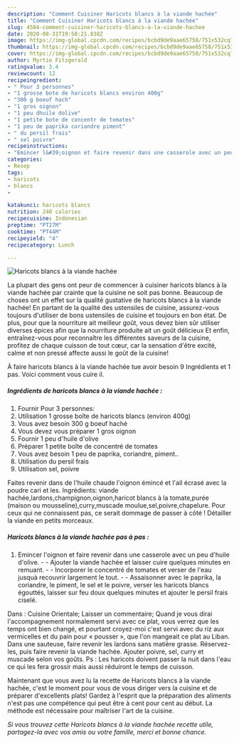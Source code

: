 ```yaml
---
description: "Comment Cuisiner Haricots blancs à la viande hachée"
title: "Comment Cuisiner Haricots blancs à la viande hachée"
slug: 4584-comment-cuisiner-haricots-blancs-a-la-viande-hachee
date: 2020-08-31T19:50:21.838Z
image: https://img-global.cpcdn.com/recipes/bcbd9de9aae65758/751x532cq70/haricots-blancs-a-la-viande-hachee-photo-principale-de-la-recette.jpg
thumbnail: https://img-global.cpcdn.com/recipes/bcbd9de9aae65758/751x532cq70/haricots-blancs-a-la-viande-hachee-photo-principale-de-la-recette.jpg
cover: https://img-global.cpcdn.com/recipes/bcbd9de9aae65758/751x532cq70/haricots-blancs-a-la-viande-hachee-photo-principale-de-la-recette.jpg
author: Myrtie Fitzgerald
ratingvalue: 3.4
reviewcount: 12
recipeingredient:
- " Pour 3 personnes"
- "1 grosse bote de haricots blancs environ 400g"
- "300 g boeuf hach"
- "1 gros oignon"
- "1 peu dhuile dolive"
- "1 petite bote de concentr de tomates"
- "1 peu de paprika coriandre piment"
- " du persil frais"
- " sel poivre"
recipeinstructions:
- "Emincer l&#39;oignon et faire revenir dans une casserole avec un peu d&#39;huile d&#39;olive.   Ajouter la viande hachée et laisser cuire quelques minutes en remuant.   Incorporer le concentré de tomates et verser de l&#39;eau jusquà recouvrir largement le tout.  Assaisonner avec le paprika, la coriandre, le piment, le sel et le poivre, verser les haricots blancs égouttés, laisser sur feu doux quelques minutes et ajouter le persil frais ciselé."
categories:
- Resep
tags:
- haricots
- blancs
- 

katakunci: haricots blancs  
nutrition: 240 calories
recipecuisine: Indonesian
preptime: "PT27M"
cooktime: "PT44M"
recipeyield: "4"
recipecategory: Lunch

---
```



![Haricots blancs à la viande hachée](https://img-global.cpcdn.com/recipes/bcbd9de9aae65758/751x532cq70/haricots-blancs-a-la-viande-hachee-photo-principale-de-la-recette.jpg)

La plupart des gens ont peur de commencer à cuisiner haricots blancs à la viande hachée par crainte que la cuisine ne soit pas bonne. Beaucoup de choses ont un effet sur la qualité gustative de haricots blancs à la viande hachée! En partant de la qualité des ustensiles de cuisine, assurez-vous toujours d'utiliser de bons ustensiles de cuisine et toujours en bon état. De plus, pour que la nourriture ait meilleur goût, vous devez bien sûr utiliser diverses épices afin que la nourriture produite ait un goût délicieux Et enfin, entraînez-vous pour reconnaître les différentes saveurs de la cuisine, profitez de chaque cuisson de tout cœur, car la sensation d'être excité, calme et non pressé affecte aussi le goût de la cuisine!

<!--inarticleads1-->

À faire haricots blancs à la viande hachée tue avoir besoin 9 Ingrédients et 1 pas. Voici comment vous cuire il.

##### Ingrédients de haricots blancs à la viande hachée :

1. Fournir  Pour 3 personnes:
1. Utilisation 1 grosse boîte de haricots blancs (environ 400g)
1. Vous avez besoin 300 g boeuf haché
1. Vous devez vous préparer 1 gros oignon
1. Fournir 1 peu d&#39;huile d&#39;olive
1. Préparer 1 petite boîte de concentré de tomates
1. Vous avez besoin 1 peu de paprika, coriandre, piment..
1. Utilisation  du persil frais
1. Utilisation  sel, poivre


Faites revenir dans de l&#39;huile chaude l&#39;oignon émincé et l&#39;ail écrasé avec la poudre cari et les. Ingrédients: viande hachée,lardons,champignon,oignon,haricot blancs à la tomate,purée (maison ou mousseline),curry,muscade moulue,sel,poivre,chapelure. Pour ceux qui ne connaissent pas, ce serait dommage de passer à côté ! Détailler la viande en petits morceaux. 

<!--inarticleads2-->

##### Haricots blancs à la viande hachée pas à pas :

1. Emincer l&#39;oignon et faire revenir dans une casserole avec un peu d&#39;huile d&#39;olive.  -  - Ajouter la viande hachée et laisser cuire quelques minutes en remuant.  -  - Incorporer le concentré de tomates et verser de l&#39;eau jusquà recouvrir largement le tout. -  - Assaisonner avec le paprika, la coriandre, le piment, le sel et le poivre, verser les haricots blancs égouttés, laisser sur feu doux quelques minutes et ajouter le persil frais ciselé.


Dans : Cuisine Orientale; Laisser un commentaire; Quand je vous dirai l&#39;accompagnement normalement servi avec ce plat, vous verrez que les temps ont bien changé, et pourtant croyez-moi c&#39;est servi avec du riz aux vermicelles et du pain pour « pousser », que l&#39;on mangeait ce plat au Liban. Dans une sauteuse, faire revenir les lardons sans matière grasse. Réservez-les, puis faire revenir la viande hachée. Ajouter poivre, sel, curry et muscade selon vos goûts. Ps : Les haricots doivent passer la nuit dans l&#39;eau ce qui les fera grossir mais aussi réduiront le temps de cuisson. 

<!--inarticleads1-->

<p>
Maintenant que vous avez lu la recette de Haricots blancs à la viande hachée, c'est le moment pour vous de vous diriger vers la cuisine et de préparer d'excellents plats! Gardez à l'esprit que la préparation des aliments n'est pas une compétence qui peut être à cent pour cent au début. La méthode est nécessaire pour maîtriser l'art de la cuisine.
</p>

<p>
<i>Si vous trouvez cette Haricots blancs à la viande hachée recette utile, partagez-la avec vos amis ou votre famille, merci et bonne chance.</i>
</p>
